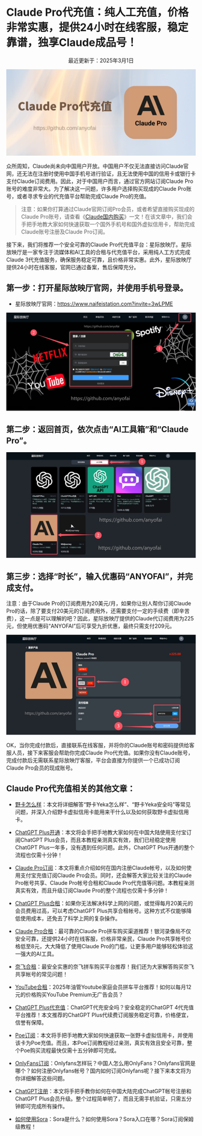 # Claude Pro代充值：纯人工充值，价格非常实惠，提供24小时在线客服，稳定靠谱，独享Claude成品号！

<p align="center">最近更新于：2025年3月1日</p>

![Claude Pro代充值，Claude Pro代订阅，Claude Pro代付，Claude 3代充值](https://raw.githubusercontent.com/anyofai/claude-pro-recharge/refs/heads/main/image/Claude%20Pro%E4%BB%A3%E5%85%85%E5%80%BC.png)

众所周知，Claude尚未向中国用户开放。中国用户不仅无法直接访问Claude官网，还无法在注册时使用中国手机号进行验证，且无法使用中国的信用卡或银行卡支付Claude订阅费用。因此，对于中国用户而言，通过官方网站订阅Claude Pro账号的难度非常大。为了解决这一问题，许多用户选择购买现成的Claude Pro账号，或者寻求专业的代充值平台帮助完成Claude Pro的充值。

<blockquote>

注意：如果你打算通过Claude官网订阅Pro会员，或者希望直接购买现成的Claude Pro账号，请查看《<a href="https://github.com/anyofai/claude-pro">Claude国内购买</a>》一文！在该文章中，我们会手把手地教大家如何快速获取一个国外手机号和国外虚拟信用卡，帮助完成Claude账号注册及Claude Pro订阅。

</blockquote>

接下来，我们将推荐一个安全可靠的Claude Pro代充值平台：星际放映厅。星际放映厅是一家专注于流媒体和AI工具的合租与代充值平台，采用纯人工方式完成Claude 3代充值服务，确保服务稳定可靠，且价格非常实惠。此外，星际放映厅提供24小时在线客服，官网已通过备案，售后保障充分。

## 第一步：打开星际放映厅官网，并使用手机号登录。

* 星际放映厅官网：<a href="https://www.naifeistation.com?invite=3wLPME">https://www.naifeistation.com?invite=3wLPME</a>

![Claude Pro代充值第一步：打开星际放映厅官网，并使用手机号登录](https://raw.githubusercontent.com/anyofai/claude-pro-recharge/refs/heads/main/image/Claude%20Pro%E4%BB%A3%E5%85%85%E5%80%BC-1.jpg)

## 第二步：返回首页，依次点击“AI工具箱”和“Claude Pro”。

![Claude Pro代订阅第二步：返回首页，依次点击“AI工具箱”和“Claude Pro”](https://raw.githubusercontent.com/anyofai/claude-pro-recharge/refs/heads/main/image/Claude%20Pro%E4%BB%A3%E5%85%85%E5%80%BC-2.jpg)

## 第三步：选择“时长”，输入优惠码“ANYOFAI”，并完成支付。

注意：由于Claude Pro的订阅费用为20美元/月，如果你让别人帮你订阅Claude Pro的话，除了要支付20美元的订阅费用外，还需要支付一定的手续费（即辛苦费），这一点是可以理解的吧？因此，星际放映厅提供的Claude代订阅费用为225元，但使用优惠码“ANYOFAI”后可享受九折优惠，最终只需支付209元。

![Claude 3代充值第三步：选择“时长”，输入优惠码“ANYOFAI”，并完成支付](https://raw.githubusercontent.com/anyofai/claude-pro-recharge/refs/heads/main/image/Claude%20Pro%E4%BB%A3%E5%85%85%E5%80%BC-3.jpg)

OK，当你完成付款后，直接联系在线客服，并将你的Claude账号和密码提供给客服人员，接下来客服会帮助你完成Claude Pro代充值。如果你没有Claude账号，完成付款后无需联系星际放映厅客服，平台会直接为你提供一个已成功订阅Claude Pro会员的现成账号。

## Claude Pro代充值相关的其他文章：

* <a href="https://anyofai.github.io/">野卡怎么样</a>：本文将详细解答“野卡Yeka怎么样”、“野卡Yeka安全吗”等常见问题，并深入介绍野卡虚拟信用卡能用来干什么以及如何获取野卡虚拟信用卡。

* <a href="https://github.com/anyofai/anyofai.github.io">ChatGPT Plus开通</a>：本文将会手把手地教大家如何在中国大陆使用支付宝订阅ChatGPT Plus会员，而且本教程亲测真实有效，我们已经稳定使用ChatGPT Plus一年多，没有遇到任何问题。此外，ChatGPT Plus开通的整个流程也仅需十分钟！

* <a href="https://github.com/anyofai/claude-pro">Claude Pro订阅</a>：本文将重点介绍如何在国内注册Claude帐号，以及如何使用支付宝充值订阅Claude Pro会员。同时，还会解答大家比较关注的Claude Pro帐号共享、Claude Pro帐号合租和Claude Pro代充值等问题。本教程亲测真实有效，而且升级订阅Claude Pro的整个流程也仅需十多分钟！

* <a href="https://github.com/anyofai/chatgpt-plus-hezu">ChatGPT Plus合租</a>：如果你无法解决科学上网的问题，或觉得每月20美元的会员费用过高，可以考虑ChatGPT Plus共享合租帐号。这种方式不仅能够降低使用成本，还免去了科学上网的复杂操作。

* <a href="https://github.com/anyofai/claude-pro-hezu">Claude Pro合租</a>：最可靠的Claude Pro拼车购买渠道推荐！银河录像局不仅安全可靠，还提供24小时在线客服，价格非常亲民，Claude Pro共享帐号价格低至8元，大大降低了使用Claude Pro的门槛，让更多用户能够轻松体验这一强大的AI工具。

* <a href="https://github.com/anyofai/netflix-hezu">奈飞合租</a>：最安全实惠的奈飞拼车购买平台推荐！我们还为大家解答购买奈飞共享帐号的常见问题！

* <a href="https://github.com/anyofai/youtube-premium">YouTube合租</a>：2025年油管Youtube家庭会员拼车平台推荐！如何以每月12元的价格购买YouTube Premium无广告会员？

* <a href="https://github.com/anyofai/chatgpt-plus-recharge">ChatGPT Plus代充值</a>：ChatGPT代充安全吗？安全稳定的ChatGPT 4代充值平台推荐！本文推荐的ChatGPT Plus代续费订阅服务稳定可靠，价格便宜，信誉有保障。

* <a href="https://github.com/anyofai/poe">Poe订阅</a>：本文将手把手地教大家如何快速获取一张野卡虚拟信用卡，并使用该卡为Poe充值。而且，本Poe订阅教程经过亲测，真实有效且安全可靠，整个Poe购买流程最快仅需十五分钟即可完成。

* <a href="https://github.com/anyofai/onlyfans">OnlyFans订阅</a>：Onlyfans怎样玩？中国人怎么用OnlyFans？Onlyfans官网是哪个？如何注册Onlyfans帐号？国内如何订阅Onlyfans呢？接下来本文将为你详细解答这些问题。

* <a href="https://github.com/anyofai/chatgpt">ChatGPT注册</a>：本文将手把手教你如何在中国大陆完成ChatGPT帐号注册和ChatGPT Plus会员升级。整个过程简单明了，而且无需手机验证，只需五分钟即可完成所有操作。

* <a href="https://github.com/anyofai/sora">如何使用Sora</a>：Sora是什么？如何使用Sora？Sora入口在哪？Sora订阅保姆级教程！
